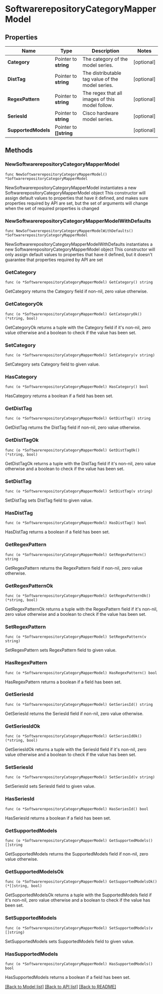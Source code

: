 # SoftwarerepositoryCategoryMapperModel

## Properties

Name | Type | Description | Notes
------------ | ------------- | ------------- | -------------
**Category** | Pointer to **string** | The category of the model series. | [optional] 
**DistTag** | Pointer to **string** | The distributable tag value of the model series. | [optional] 
**RegexPattern** | Pointer to **string** | The regex that all images of this model follow. | [optional] 
**SeriesId** | Pointer to **string** | Cisco hardware model series. | [optional] 
**SupportedModels** | Pointer to **[]string** |  | [optional] 

## Methods

### NewSoftwarerepositoryCategoryMapperModel

`func NewSoftwarerepositoryCategoryMapperModel() *SoftwarerepositoryCategoryMapperModel`

NewSoftwarerepositoryCategoryMapperModel instantiates a new SoftwarerepositoryCategoryMapperModel object
This constructor will assign default values to properties that have it defined,
and makes sure properties required by API are set, but the set of arguments
will change when the set of required properties is changed

### NewSoftwarerepositoryCategoryMapperModelWithDefaults

`func NewSoftwarerepositoryCategoryMapperModelWithDefaults() *SoftwarerepositoryCategoryMapperModel`

NewSoftwarerepositoryCategoryMapperModelWithDefaults instantiates a new SoftwarerepositoryCategoryMapperModel object
This constructor will only assign default values to properties that have it defined,
but it doesn't guarantee that properties required by API are set

### GetCategory

`func (o *SoftwarerepositoryCategoryMapperModel) GetCategory() string`

GetCategory returns the Category field if non-nil, zero value otherwise.

### GetCategoryOk

`func (o *SoftwarerepositoryCategoryMapperModel) GetCategoryOk() (*string, bool)`

GetCategoryOk returns a tuple with the Category field if it's non-nil, zero value otherwise
and a boolean to check if the value has been set.

### SetCategory

`func (o *SoftwarerepositoryCategoryMapperModel) SetCategory(v string)`

SetCategory sets Category field to given value.

### HasCategory

`func (o *SoftwarerepositoryCategoryMapperModel) HasCategory() bool`

HasCategory returns a boolean if a field has been set.

### GetDistTag

`func (o *SoftwarerepositoryCategoryMapperModel) GetDistTag() string`

GetDistTag returns the DistTag field if non-nil, zero value otherwise.

### GetDistTagOk

`func (o *SoftwarerepositoryCategoryMapperModel) GetDistTagOk() (*string, bool)`

GetDistTagOk returns a tuple with the DistTag field if it's non-nil, zero value otherwise
and a boolean to check if the value has been set.

### SetDistTag

`func (o *SoftwarerepositoryCategoryMapperModel) SetDistTag(v string)`

SetDistTag sets DistTag field to given value.

### HasDistTag

`func (o *SoftwarerepositoryCategoryMapperModel) HasDistTag() bool`

HasDistTag returns a boolean if a field has been set.

### GetRegexPattern

`func (o *SoftwarerepositoryCategoryMapperModel) GetRegexPattern() string`

GetRegexPattern returns the RegexPattern field if non-nil, zero value otherwise.

### GetRegexPatternOk

`func (o *SoftwarerepositoryCategoryMapperModel) GetRegexPatternOk() (*string, bool)`

GetRegexPatternOk returns a tuple with the RegexPattern field if it's non-nil, zero value otherwise
and a boolean to check if the value has been set.

### SetRegexPattern

`func (o *SoftwarerepositoryCategoryMapperModel) SetRegexPattern(v string)`

SetRegexPattern sets RegexPattern field to given value.

### HasRegexPattern

`func (o *SoftwarerepositoryCategoryMapperModel) HasRegexPattern() bool`

HasRegexPattern returns a boolean if a field has been set.

### GetSeriesId

`func (o *SoftwarerepositoryCategoryMapperModel) GetSeriesId() string`

GetSeriesId returns the SeriesId field if non-nil, zero value otherwise.

### GetSeriesIdOk

`func (o *SoftwarerepositoryCategoryMapperModel) GetSeriesIdOk() (*string, bool)`

GetSeriesIdOk returns a tuple with the SeriesId field if it's non-nil, zero value otherwise
and a boolean to check if the value has been set.

### SetSeriesId

`func (o *SoftwarerepositoryCategoryMapperModel) SetSeriesId(v string)`

SetSeriesId sets SeriesId field to given value.

### HasSeriesId

`func (o *SoftwarerepositoryCategoryMapperModel) HasSeriesId() bool`

HasSeriesId returns a boolean if a field has been set.

### GetSupportedModels

`func (o *SoftwarerepositoryCategoryMapperModel) GetSupportedModels() []string`

GetSupportedModels returns the SupportedModels field if non-nil, zero value otherwise.

### GetSupportedModelsOk

`func (o *SoftwarerepositoryCategoryMapperModel) GetSupportedModelsOk() (*[]string, bool)`

GetSupportedModelsOk returns a tuple with the SupportedModels field if it's non-nil, zero value otherwise
and a boolean to check if the value has been set.

### SetSupportedModels

`func (o *SoftwarerepositoryCategoryMapperModel) SetSupportedModels(v []string)`

SetSupportedModels sets SupportedModels field to given value.

### HasSupportedModels

`func (o *SoftwarerepositoryCategoryMapperModel) HasSupportedModels() bool`

HasSupportedModels returns a boolean if a field has been set.


[[Back to Model list]](../README.md#documentation-for-models) [[Back to API list]](../README.md#documentation-for-api-endpoints) [[Back to README]](../README.md)


